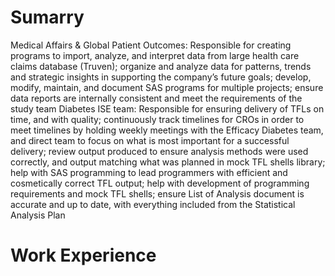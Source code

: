 # Sumarry

Medical Affairs & Global Patient Outcomes:
Responsible for creating programs to import, analyze, and interpret data from large health care claims
database (Truven); organize and analyze data for patterns, trends and strategic insights in supporting
the company’s future goals; develop, modify, maintain, and document SAS programs for multiple
projects; ensure data reports are internally consistent and meet the requirements of the study team
Diabetes ISE team:
Responsible for ensuring delivery of TFLs on time, and with quality; continuously track timelines for
CROs in order to meet timelines by holding weekly meetings with the Efficacy Diabetes team, and direct
team to focus on what is most important for a successful delivery; review output produced to ensure
analysis methods were used correctly, and output matching what was planned in mock TFL shells
library; help with SAS programming to lead programmers with efficient and cosmetically correct TFL
output; help with development of programming requirements and mock TFL shells; ensure List of
Analysis document is accurate and up to date, with everything included from the Statistical Analysis
Plan

# Work Experience
